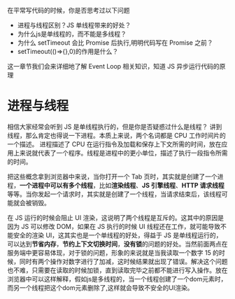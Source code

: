 在平常写代码的时候，你是否思考过以下问题
- 进程与线程区别？JS 单线程带来的好处？
- 为什么js是单线程的，而不能是多线程？
- 为什么 setTimeout 会比 Promise 后执行,明明代码写在 Promise 之前？
- setTimeout(()=>{},0)的作用是什么？

这一章节我们会来详细地了解 Event Loop 相关知识，知道 JS 异步运行代码的原理
# 进程与线程
相信大家经常会听到 JS 是单线程执行的，但是你是否疑惑过什么是线程？
讲到线程，那么肯定也得说一下进程。本质上来说，两个名词都是 CPU 工作时间片的一个描述。
进程描述了 CPU 在运行指令及加载和保存上下文所需的时间，放在应用上来说就代表了一个程序。线程是进程中的更小单位，描述了执行一段指令所需的时间。

把这些概念拿到浏览器中来说，当你打开一个 Tab 页时，其实就是创建了一个进程，**一个进程中可以有多个线程**，比如**渲染线程**、**JS 引擎线程**、**HTTP 请求线程**等等。当你发起一个请求时，其实就是创建了一个线程，当请求结束后，该线程可能就会被销毁。

在 JS 运行的时候会阻止 UI 渲染，这说明了两个线程是互斥的。这其中的原因是因为 JS 可以修改 DOM，如果在 JS 执行的时候 UI 线程还在工作，就可能导致不能安全的渲染 UI，这其实也是一个单线程的好处，得益于 JS 是单线程运行的，可以达到**节省内存**，**节约上下文切换时间**，**没有锁**的问题的好处。当然前面两点在服务端中更容易体现，对于锁的问题，形象的来说就是当我读取一个数字 15 的时候，同时有两个操作对数字进行了加减，这时候结果就出现了错误。解决这个问题也不难，只需要在读取的时候加锁，直到读取完毕之前都不能进行写入操作。放在浏览器中可以这样解释，假如js是多线程的，当一个线程创建了一个dom元素时，而另一个线程把这个dom元素删除了,这样就会导致不安全的UI渲染。
